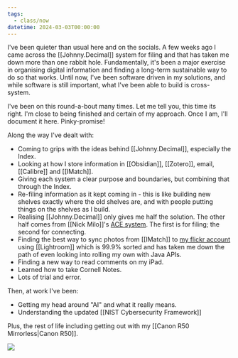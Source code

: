 ```yaml
---
tags:
  - class/now
datetime: 2024-03-03T00:00:00
---
```

I've been quieter than usual here and on the socials. A few weeks ago I came across the [[Johnny.Decimal]] system for filing and that has taken me down more than one rabbit hole. Fundamentally, it's been a major exercise in organising digital information and finding a long-term sustainable way to do so that works. Until now, I've been software driven in my solutions, and while software is still important, what I've been able to build is cross-system.

I've been on this round-a-bout many times. Let me tell you, this time its right. I'm close to being finished and certain of my approach. Once I am, I'll document it here. Pinky-promise!

Along the way I've dealt with:
- Coming to grips with the ideas behind [[Johnny.Decimal]], especially the Index.
- Looking at how I store information in [[Obsidian]], [[Zotero]], email, [[Calibre]] and [[IMatch]].
- Giving each system a clear purpose and boundaries, but combining that through the Index.
- Re-filing information as it kept coming in - this is like building new shelves exactly where the old shelves are, and with people putting things on the shelves as I build.
- Realising [[Johnny.Decimal]] only gives me half the solution. The other half comes from [[Nick Milo]]'s [ACE system](https://www.youtube.com/watch?v=bVl3IRGOWvk). The first is for filing; the second for connecting.
- Finding the best way to sync photos from [[IMatch]] to [my flickr account](https://www.flickr.com/photos/dcbuchan/) using [[Lightroom]] which is 99.9% sorted and has taken me down the path of even looking into rolling my own with Java APIs.
- Finding a new way to read comments on my iPad.
- Learned how to take Cornell Notes.
- Lots of trial and error.

Then, at work I've been:
- Getting my head around "AI" and what it really means.
- Understanding the updated [[NIST Cybersecurity Framework]]

Plus, the rest of life including getting out with my [[Canon R50 Mirrorless|Canon R50]].

![](https://live.staticflickr.com/65535/53561224260_fb5dec7c06_c.jpg)